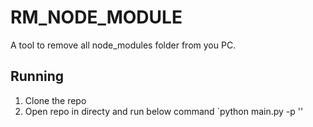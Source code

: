 # RM_NODE_MODULE
A tool to remove all node_modules folder from you PC.

## Running
1. Clone the repo
2. Open repo in directy and run below command
    `python main.py -p '<scanningfolderpath>'
